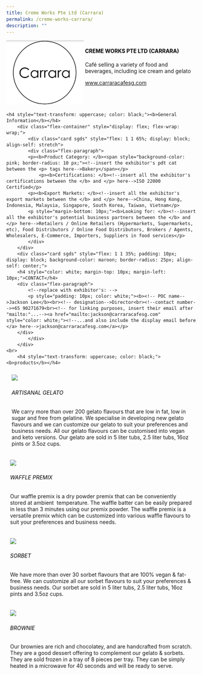 ```yaml
---
title: Creme Works Pte Ltd (Carrara)
permalink: /creme-works-carrara/
description: ""
---
```

<div class="flex-paragraph">
		<!--hi there! this is a comment and will provide you with instructional guides-->
		<!--insert booth number here!-->
		<p style="text-transform: uppercase"></p></div>
			<div class="flex-container" style="display: flex; flex-wrap: wrap;">
				<!--insert DOWNLOAD link of company logo between the " marks!-->
			<div class="card sgds" style="flex: 1 1 40%; display: block;"><img src="/images/cremeworks.png"></div>
	<div class="card-sgds" style="flex: 1 1 58%; display: block; margin-left: 3px">
		<h4 style="text-transform: uppercase; color: black;"><!--insert the exhibitor's name between the <b> tags here--><b>Creme Works Pte Ltd (Carrara)</b></h4><!--insert the exhibitor's description between the <p> tags here-->
		<p>Café selling a variety of food and beverages, including ice cream and gelato</p>
		<!--insert the exhibitor's website link, making sure there is "https:// www." present please. make sure the entire https link goes in between the " marks-->
		<p><a href="https://www.carraracafesg.com/" target="_blank"><!--insert the www website link here (no need for https)-->www.carraracafesg.com</a></p>
	</div>
</div>



	<h4 style="text-transform: uppercase; color: black;"><b>General Information</b></h4>
		<div class="flex-container" style="display: flex; flex-wrap: wrap;">
			<div class="card sgds" style="flex: 1 1 65%; display: block; align-self: stretch">
			<div class="flex-paragraph">
			<p><b>Product Category: </b><span style="background-color: pink; border-radius: 10 px;"><!--insert the exhibitor's pdt cat between the <p> tags here-->Bakery</span></p> 
				<p><b>Certifications: </b><!--insert all the exhibitor's certifications between the </b> and </p> here-->ISO 22000 Certified</p>
			<p><b>Export Markets: </b><!--insert all the exhibitor's export markets between the </b> and </p> here-->China, Hong Kong, Indonesia, Malaysia, Singapore, South Korea, Taiwan, Vietnam</p>
			<p style="margin-bottom: 10px;"><b>Looking for: </b><!--insert all the exhibitor's potential business partners between the </b> and </p> here-->Retailers / Online Retailers (Hypermarkets, Supermarkets, etc), Food Distributors / Online Food Distributors, Brokers / Agents, Wholesalers, E-Commerce, Importers, Suppliers in food services</p>
			</div>
		</div>
		<div class="card sgds" style="flex: 1 1 35%; padding: 10px; display: block; background-color: maroon; border-radius: 25px; align-self: center;">
		<h4 style="color: white; margin-top: 10px; margin-left: 10px;">CONTACT</h4>
		<div class="flex-paragraph">
			<!--replace with exhibitor's: -->
			<p style="padding: 10px; color: white;"><b><!-- POC name-->Jackson Lee</b><br><!-- designation-->Director<br><!--contact number-->+65 90271679<br><!-- for linking purposes, insert their email after "mailto:"...--><a href="mailto:jackson@carraracafesg.com" style="color: white;"><!--...and also include the display email before </a> here-->jackson@carraracafesg.com</a></p>
		</div>
			</div>
		</div>
	<br>
		<h4 style="text-transform: uppercase; color: black;"><b>products</b></h4>
<div style="display: flex; flex-wrap: wrap;">
&nbsp; <div class="card sgds" style="flex: 1 1 47%; margin: 10px; display: block;"><!--insert the exhibitor's DOWNLOAD image for product between the " marks here-->
	<div class="flex-image" style="display: block;"><img src="https://drive.google.com/uc?id=12FydfDvmjUglOkYdMMp_sOa_qAlH8EgO&amp;export=download"></div>
	<div class="flex-paragraph">
		<h6 style="text-transform: uppercase; color: black;"><!--insert product name before </h6> and product description after <p>-->Artisanal Gelato</h6>
		<p>We carry more than over 200 gelato flavours that are low in fat, low in sugar and free from gelatine. We specialise in developing new gelato flavours and we can customize our gelato to suit your preferences and business needs. All our gelato flavours can be customised into vegan and keto versions. Our gelato are sold in 5 liter tubs, 2.5 liter tubs, 16oz pints or 3.5oz cups.</p></div>
	</div>
		<div class="card sgds" style="flex: 1 1 47%; margin: 10px; display: block;">
		<div class="flex-image" style="display: block;"><img src="https://drive.google.com/uc?id=1_pdejrWVN-xCiWj8wneTF3O3kd3CwcZt&amp;export=download"></div>
	<div class="flex-paragraph">
		<h6 style="text-transform: uppercase; color: black;">  
Waffle Premix</h6>
		<p>Our waffle premix is a dry powder premix that can be conveniently stored at ambient &nbsp;temperature. The waffle batter can be easily prepared in less than 3 minutes using our premix powder. The waffle premix is a versatile premix which can be customized into various waffle flavours to suit your preferences and business needs.</p></div>
	</div>
		<div class="card sgds" style="flex: 1 1 47%; margin: 10px; display: block;">
		<div class="flex-image" style="display: block;"><img src="https://drive.google.com/uc?id=15a7-2CVfR_VRDM68TmIPtqYMPG828GqX&amp;export=download"></div>
	<div class="flex-paragraph">
		<h6 style="text-transform: uppercase; color: black;">Sorbet</h6>
		<p>We have more than over 30 sorbet flavours that are 100% vegan &amp; fat-free. We can customize all our sorbet flavours to suit your preferences &amp; business needs. Our sorbet are sold in 5 liter tubs, 2.5 liter tubs, 16oz pints and 3.5oz cups.</p></div>
		</div>
		<div class="card sgds" style="flex: 1 1 47%; margin: 10px; display: block;">
		<div class="flex-image" style="display: block;"><img src="https://drive.google.com/uc?id=1RxBKrxzXO0qXMCDUiE5J3S5MwgGG5GpO&amp;export=download"></div>
	<div class="flex-paragraph">
		<h6 style="text-transform: uppercase; color: black;">Brownie</h6>
		<p>Our brownies are rich and chocolatey, and are handcrafted from scratch. They are a good dessert offering to complement our gelato &amp; sorbets. They are sold frozen in a tray of 8 pieces per tray. They can be simply heated in a microwave for 40 seconds and will be ready to serve.</p></div>
	</div>
	</div>
